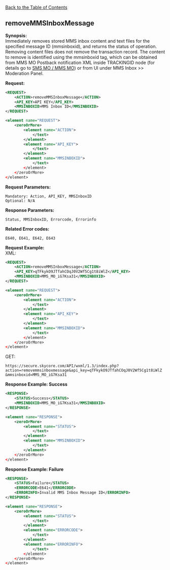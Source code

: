 [Back to the Table of Contents](/1.3/README.md)

## removeMMSInboxMessage

__Synopsis:__  
Immediately removes stored MMS inbox content and text files for the specified message ID (mmsinboxid), and returns the status of operation. Removing content files does not remove the transaction record. The content to remove is identified using the mmsinboxid tag, which can be obtained from MMS MO Postback notification XML inside TRACKINGID node (for details go to [SMS MO / MMS MO](https://github.com/SkycoreMobile/API/blob/master/1.3/CONTENTS/POSTBACKS/POSTBACK_SMS+MMS_MO.md)) or from UI under MMS Inbox >> Moderation Panel.

__Request:__
```xml
<REQUEST>
    <ACTION>removeMMSInboxMessage</ACTION>
    <API_KEY>API KEY</API_KEY>
    <MMSINBOXID>MMS Inbox ID</MMSINBOXID>
</REQUEST>
```

```xml
<element name="REQUEST">
	<zeroOrMore>
		<element name="ACTION">
		    </text>
		</element>
        <element name="API_KEY">
	        </text>
        </element>
        <element name="MMSINBOXID">
	        </text>
        </element>
	</zeroOrMore>
</element>
```

__Request Parameters:__

    Mandatory: Action, API_KEY, MMSInboxID
    Optional: N/A

__Response Parameters:__

    Status, MMSInboxID, Errorcode, Errorinfo

__Related Error codes:__

    E640, E641, E642, E643

__Request Example:__  
XML:
```xml
<REQUEST>
    <ACTION>removeMMSInboxMessage</ACTION>
    <API_KEY>qTFkykO9JTfahCOqJ0V2Wf5Cg1t8iWlZ</API_KEY>
    <MMSINBOXID>MMS_MO_iG7Ksa31</MMSINBOXID>
</REQUEST>
```

```xml
<element name="REQUEST">
	<zeroOrMore>
		<element name="ACTION">
		    </text>
		</element>
        <element name="API_KEY">
	        </text>
        </element>
        <element name="MMSINBOXID">
	        </text>
        </element>
	</zeroOrMore>
</element>
```

GET:

    https://secure.skycore.com/API/wxml/1.3/index.php?action=removemmsinboxmessage&api_key=qTFkykO9JTfahCOqJ0V2Wf5Cg1t8iWlZ
    &mmsinboxid=MMS_MO_iG7Ksa31
    
__Response Example: Success__
```xml
<RESPONSE>
    <STATUS>Success</STATUS>
    <MMSINBOXID>MMS_MO_iG7Ksa31</MMSINBOXID>
</RESPONSE>
```

```xml
<element name="RESPONSE">
	<zeroOrMore>
		<element name="STATUS">
			</text>
		</element>
		<element name="MMSINBOXID">
		    </text>
		</element>
    </zeroOrMore>
</element>
```

__Response Example: Failure__
```xml
<RESPONSE>
    <STATUS>Failure</STATUS>
    <ERRORCODE>E641</ERRORCODE>
    <ERRORINFO>Invalid MMS Inbox Message ID</ERRORINFO>
</RESPONSE>
```

```xml
<element name="RESPONSE">
	<zeroOrMore>
		<element name="STATUS">
			</text>
		</element>
		<element name="ERRORCODE">
			</text>
		</element>
		<element name="ERRORINFO">
			</text>
		</element>
	</zeroOrMore>
</element>
```
